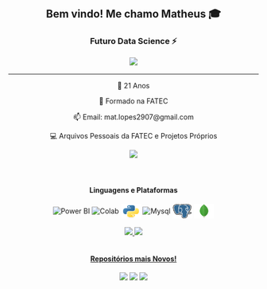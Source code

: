 <h2 align="center"> Bem vindo! Me chamo Matheus 🎓</h2>
<h3 align="center"> Futuro Data Science ⚡</h3>

<div align="center">
  <img src="https://miro.medium.com/v2/resize:fit:1400/1*U3WRRwLx3zeDkHmIVGLJdw.gif"/>
</div><hr>

<div align="center">
  <p> 🎉 21 Anos </p>
  <p> 🎒 Formado na FATEC </p>
  <p> 📫 Email: mat.lopes2907@gmail.com </p>
  <p> 💻 Arquivos Pessoais da FATEC e Projetos Próprios </p>
  <a href="https://www.linkedin.com/in/matheus-lopes-lourenço-6a627b231/" target="_blank"><img src="https://img.shields.io/badge/-LinkedIn-%230077B5?style=for-the-badge&logo=linkedin&logoColor=white" target="_blank"></a> 
</div>
<br>

<div style="display:inline_block" align="center"><br>
  <h4> Linguagens e Plataformas </h4>
  <img align="center" alt="Power BI" height="30" width="40" src="https://1000logos.net/wp-content/uploads/2022/08/Microsoft-Power-BI-Logo.png">
  <img align="center" alt="Colab" height="20" width="80" src="https://colab.google/static/images/icons/colab.png">
  <img align="center" alt="Python" height="30" width="40" src="https://raw.githubusercontent.com/devicons/devicon/master/icons/python/python-original.svg">
  <img align="center" alt="Mysql" height="30" width="40" src="https://cdn.jsdelivr.net/gh/devicons/devicon/icons/mysql/mysql-original.svg">
  <img align="center" alt="PostgreSQL" height="30" width="40" src="https://github.com/devicons/devicon/blob/master/icons/postgresql/postgresql-original.svg">
  <img align="center" alt="MongoDB" height="30" width="40" src="https://github.com/devicons/devicon/blob/master/icons/mongodb/mongodb-original.svg">
</div>
<br>

<div align="center">
  <a href="https://github.com/MathLopes29">
  <img height="160em" src="https://github-readme-stats.vercel.app/api?username=mathlopes29&show_icons=true&theme=dark"/>
  <img height="160em" src="https://github-readme-stats.vercel.app/api/top-langs/?username=mathlopes29&layout=compact&langs_count=7&theme=dark"/>
</div>
<br>

<div align="center">
<h4> Repositórios mais Novos! </h4>
  <a href= "https://github.com/MathLopes29/Python"><img height="100em" src="https://github-readme-stats.vercel.app/api/pin/?username=mathlopes29&repo=Python&langs_count=7&&show_icons=true&theme=dark"/></a>
  <a href= "https://github.com/MathLopes29/Java_Faker"><img height="100em" src="https://github-readme-stats.vercel.app/api/pin/?username=mathlopes29&repo=Java_Faker&langs_count=7&&show_icons=true&theme=dark"/></a>
  <a href= "https://github.com/MathLopes29/Projeto_Datahouse-Faker"><img height="100em" src="https://github-readme-stats.vercel.app/api/pin/?username=mathlopes29&repo=Projeto_Datahouse-Faker&langs_count=7&&show_icons=true&theme=dark"/></a>        
</div>
